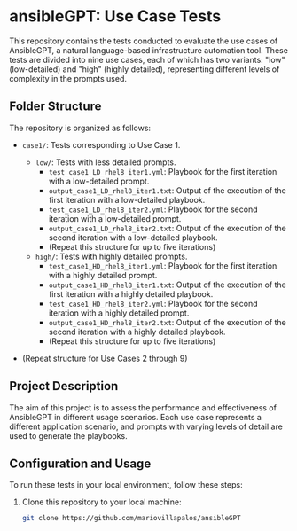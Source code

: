 # ansibleGPT: Use Case Tests

This repository contains the tests conducted to evaluate the use cases of AnsibleGPT, a natural language-based infrastructure automation tool. These tests are divided into nine use cases, each of which has two variants: "low" (low-detailed) and "high" (highly detailed), representing different levels of complexity in the prompts used.

## Folder Structure

The repository is organized as follows:

- `case1/`: Tests corresponding to Use Case 1.
  - `low/`: Tests with less detailed prompts.
    - `test_case1_LD_rhel8_iter1.yml`: Playbook for the first iteration with a low-detailed prompt.
    - `output_case1_LD_rhel8_iter1.txt`: Output of the execution of the first iteration with a low-detailed playbook.
    - `test_case1_LD_rhel8_iter2.yml`: Playbook for the second iteration with a low-detailed prompt.
    - `output_case1_LD_rhel8_iter2.txt`: Output of the execution of the second iteration with a low-detailed playbook.
    - (Repeat this structure for up to five iterations)
  - `high/`: Tests with highly detailed prompts.
    - `test_case1_HD_rhel8_iter1.yml`: Playbook for the first iteration with a highly detailed prompt.
    - `output_case1_HD_rhel8_iter1.txt`: Output of the execution of the first iteration with a highly detailed playbook.
    - `test_case1_HD_rhel8_iter2.yml`: Playbook for the second iteration with a highly detailed prompt.
    - `output_case1_HD_rhel8_iter2.txt`: Output of the execution of the second iteration with a highly detailed playbook.
    - (Repeat this structure for up to five iterations)

- (Repeat structure for Use Cases 2 through 9)

## Project Description

The aim of this project is to assess the performance and effectiveness of AnsibleGPT in different usage scenarios. Each use case represents a different application scenario, and prompts with varying levels of detail are used to generate the playbooks.

## Configuration and Usage

To run these tests in your local environment, follow these steps:

1. Clone this repository to your local machine:
   ```bash
   git clone https://github.com/mariovillapalos/ansibleGPT


